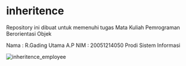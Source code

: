 # inheritence
Repository ini dibuat untuk memenuhi tugas Mata Kuliah Pemrograman Berorientasi Objek

Nama : R.Gading Utama A.P
NIM : 20051214050
Prodi Sistem Informasi

![inheritence_employee](https://user-images.githubusercontent.com/40866806/136508515-75ad949c-6cec-48d7-8e5f-5e713fe73d1c.PNG)
